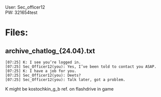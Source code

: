 User: Sec_officer12<br>
PW:  321654test<br>

# Files:<br>
  ## archive_chatlog_{24.04}.txt<br>
  
    [07:25] K: I see you’re logged in.
    [07:25] Sec_Officer12(you): Yes, I’ve been told to contact you ASAP.
    [07:25] K: I have a job for you.
    [07:25] Sec_Officer12(you): Deets?
    [07:25] Sec_Officer12(you): Talk later, got a problem.

  K might be kostochkin_g_b ref. on flashdrive in game
  

